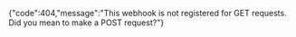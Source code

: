 {"code":404,"message":"This webhook is not registered for GET requests. Did you mean to make a POST request?"}